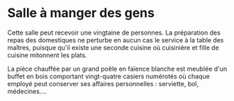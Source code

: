 # Salle à manger des gens

Cette salle peut recevoir une vingtaine de personnes. La préparation des repas des domestiques ne perturbe en aucun cas le service à la table des maîtres, puisque qu'il existe une seconde cuisine où cuisinière et fille de cuisine mitonnent les plats.

La pièce chauffée par un grand poêle en faïence blanche est meublée d'un buffet en bois comportant vingt-quatre casiers numérotés où chaque employé peut conserver ses affaires personnelles : serviette, bol, médecines….

